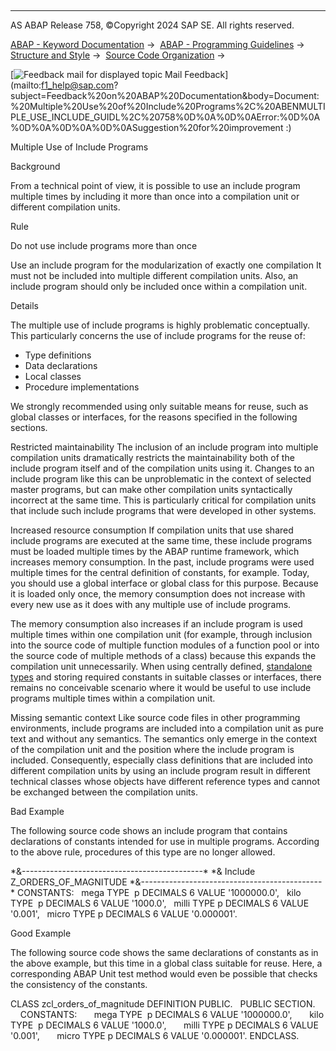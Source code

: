   

* * *

AS ABAP Release 758, ©Copyright 2024 SAP SE. All rights reserved.

[ABAP - Keyword Documentation](javascript:call_link\('abenabap.htm'\)) →  [ABAP - Programming Guidelines](javascript:call_link\('abenabap_pgl.htm'\)) →  [Structure and Style](javascript:call_link\('abenstructure_style_gdl.htm'\)) →  [Source Code Organization](javascript:call_link\('abensource_code_orga_gdl.htm'\)) → 

 [![](Mail.gif?object=Mail.gif "Feedback mail for displayed topic") Mail Feedback](mailto:f1_help@sap.com?subject=Feedback%20on%20ABAP%20Documentation&body=Document:%20Multiple%20Use%20of%20Include%20Programs%2C%20ABENMULTIPLE_USE_INCLUDE_GUIDL%2C%20758%0D%0A%0D%0AError:%0D%0A%0D%0A%0D%0A%0D%0ASuggestion%20for%20improvement
:)

Multiple Use of Include Programs

Background   

From a technical point of view, it is possible to use an include program multiple times by including it more than once into a compilation unit or different compilation units.

Rule   

Do not use include programs more than once

Use an include program for the modularization of exactly one compilation It must not be included into multiple different compilation units. Also, an include program should only be included once within a compilation unit.

Details   

The multiple use of include programs is highly problematic conceptually. This particularly concerns the use of include programs for the reuse of:

-   Type definitions
-   Data declarations
-   Local classes
-   Procedure implementations

We strongly recommended using only suitable means for reuse, such as global classes or interfaces, for the reasons specified in the following sections.

Restricted maintainability
The inclusion of an include program into multiple compilation units dramatically restricts the maintainability both of the include program itself and of the compilation units using it. Changes to an include program like this can be unproblematic in the context of selected master programs, but can make other compilation units syntactically incorrect at the same time. This is particularly critical for compilation units that include such include programs that were developed in other systems.

Increased resource consumption
If compilation units that use shared include programs are executed at the same time, these include programs must be loaded multiple times by the ABAP runtime framework, which increases memory consumption. In the past, include programs were used multiple times for the central definition of constants, for example. Today, you should use a global interface or global class for this purpose. Because it is loaded only once, the memory consumption does not increase with every new use as it does with any multiple use of include programs.

The memory consumption also increases if an include program is used multiple times within one compilation unit (for example, through inclusion into the source code of multiple function modules of a function pool or into the source code of multiple methods of a class) because this expands the compilation unit unnecessarily. When using centrally defined, [standalone types](javascript:call_link\('abenbound_independent_dtype_guidl.htm'\) "Guideline") and storing required constants in suitable classes or interfaces, there remains no conceivable scenario where it would be useful to use include programs multiple times within a compilation unit.

Missing semantic context
Like source code files in other programming environments, include programs are included into a compilation unit as pure text and without any semantics. The semantics only emerge in the context of the compilation unit and the position where the include program is included. Consequently, especially class definitions that are included into different compilation units by using an include program result in different technical classes whose objects have different reference types and cannot be exchanged between the compilation units.

Bad Example

The following source code shows an include program that contains declarations of constants intended for use in multiple programs. According to the above rule, procedures of this type are no longer allowed.

\*&---------------------------------------------\*
\*& Include Z\_ORDERS\_OF\_MAGNITUDE
\*&---------------------------------------------\*
CONSTANTS:
  mega TYPE  p DECIMALS 6 VALUE '1000000.0',
  kilo TYPE  p DECIMALS 6 VALUE '1000.0',
  milli TYPE p DECIMALS 6 VALUE '0.001',
  micro TYPE p DECIMALS 6 VALUE '0.000001'.

Good Example

The following source code shows the same declarations of constants as in the above example, but this time in a global class suitable for reuse. Here, a corresponding ABAP Unit test method would even be possible that checks the consistency of the constants.

CLASS zcl\_orders\_of\_magnitude DEFINITION PUBLIC.
  PUBLIC SECTION.
    CONSTANTS:
      mega TYPE  p DECIMALS 6 VALUE '1000000.0',
      kilo TYPE  p DECIMALS 6 VALUE '1000.0',
      milli TYPE p DECIMALS 6 VALUE '0.001',
      micro TYPE p DECIMALS 6 VALUE '0.000001'.
ENDCLASS.